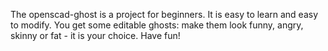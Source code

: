 The openscad-ghost is a project for beginners. It is easy to learn and easy to modify. 
You get some editable ghosts: make them look funny, angry, skinny or fat - it is your choice. Have fun!
